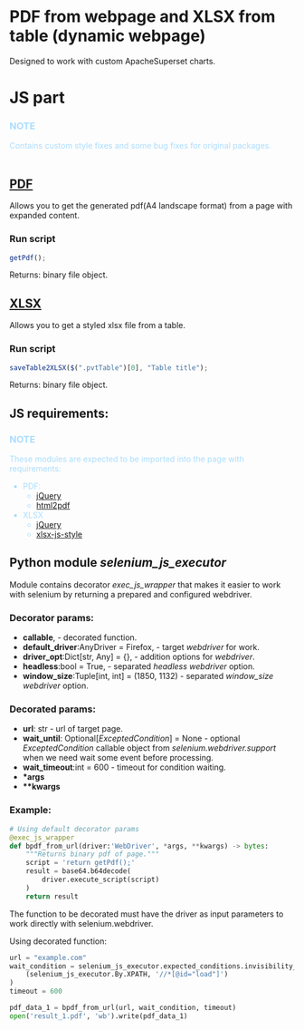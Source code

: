 # PDF from webpage and XLSX from table (dynamic webpage)
Designed to work with custom ApacheSuperset charts.

# JS part

<div style='color:#adf'>
<h3>NOTE</h3> 
Contains custom style fixes and some bug fixes for original packages.
</div>
<br>

## [PDF](./js/html2pdf/html2pdf.js)

Allows you to get the generated pdf(A4 landscape format) from a page with expanded content.

### Run script
```js
getPdf();
```
Returns: binary file object.

## [XLSX](./js/html2xlsx/html2xlsx.js)

Allows you to get a styled xlsx file from a table.

### Run script
```js
saveTable2XLSX($(".pvtTable")[0], "Table title");
```

Returns: binary file object.

## JS requirements:
<div style="color:#adf">
<h3>NOTE</h3> 
These modules are expected to be imported into the page with requirements:

 - PDF:
   - [jQuery](https://cdnjs.com/libraries/jquery)
   - [html2pdf](https://cdnjs.com/libraries/html2pdf.js/0.8.0)
 - XLSX
   - [jQuery](https://cdnjs.com/libraries/jquery)
   - [xlsx-js-style](https://www.jsdelivr.com/package/npm/xlsx-js-style)
</div>

## Python module *selenium_js_executor*
Module contains decorator *exec_js_wrapper* that makes it easier to work with selenium by returning a prepared and configured webdriver.
### Decorator params:
 - **callable**, - decorated function. 
 - **default_driver**:AnyDriver = Firefox, - target *webdriver* for work.
 - **driver_opt**:Dict[str, Any] = {}, - addition options for *webdriver*.
 - **headless**:bool = True, - separated *headless* *webdriver* option. 
 - **window_size**:Tuple[int, int] = (1850, 1132) - separated *window_size* *webdriver* option.

### Decorated params:
 - **url**: str - url of target page.
 - **wait_until**: Optional[*ExceptedCondition*] = None - optional *ExceptedCondition* callable object from *selenium.webdriver.support* when we need wait some event before processing.
 - **wait_timeout**:int = 600 - timeout for condition waiting.
 - **\*args**
 - **\*\*kwargs**


### Example:
```py
# Using default decorator params
@exec_js_wrapper
def bpdf_from_url(driver:'WebDriver', *args, **kwargs) -> bytes:
    """Returns binary pdf of page."""
    script = 'return getPdf();'
    result = base64.b64decode(
        driver.execute_script(script)
    )
    return result
```
The function to be decorated must have the driver as input parameters to work directly with selenium.webdriver.

Using decorated function:
```py
url = "example.com"
wait_condition = selenium_js_executor.expected_conditions.invisibility_of_element_located(
    (selenium_js_executor.By.XPATH, '//*[@id="load"]')
)
timeout = 600

pdf_data_1 = bpdf_from_url(url, wait_condition, timeout)
open('result_1.pdf', 'wb').write(pdf_data_1)
```
